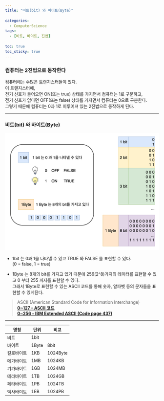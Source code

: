 ```yaml
---
title: "비트(bit) 와 바이트(Byte)"

categories:
  - ComputerScience
tags:
  - [비트, 바이트, 진법]

toc: true
toc_sticky: true
---
```


### 컴퓨터는 2진법으로 동작한다
컴퓨터에는 수많은 트랜지스터들이 있다.  
이 트랜지스터에,  
전기 신호가 들어오면 ON(또는 true) 상태를 가지면서 컴퓨터는 1로 구분하고,  
전기 신호가 없다면 OFF(또는 false) 상태를 가지면서 컴퓨터는 0으로 구분한다.  
그렇기 때문에 컴퓨터는 0과 1로 이루어져 있는 2진법으로 동작하게 된다.  

---

### 비트(bit) 와 바이트(Byte)

<center>
<img src="../../assets/images/bit and byte.png">
</center>  

* 1bit 는 0과 1을 나타낼 수 있고 TRUE 와 FALSE 를 표현할 수 있다.  
(0 = false, 1 = true)  

* 1Byte 는 8개의 bit를 가지고 있기 때문에 256(2^8)가지의 데이터를 표현할 수 있고 0 부터 255 까지를 표현할 수 있다.  
그래서 1Byte로 표현할 수 있는 ASCII 코드를 통해 숫자, 알파벳 등의 문자들을 표현할 수 있게된다.  

> ASCII (American Standard Code for Information Interchange)  
<a href="https://ko.wikipedia.org/wiki/ASCII"><b>0~127 - ASCII 코드 </b></a>  
<a href="https://en.wikipedia.org/wiki/Code_page_437"><b>0~256 - IBM Extended ASCII (Code page 437)</b></a>  

---

<center>

| 명칭 | 단위 | 비교 |
|-|-|-|
| 비트 | 1bit |
| 바이트 | 1Byte | 8bit |
| 킬로바이트 | 1KB | 1024Byte |
| 메가바이트 | 1MB | 1024KB |
| 기가바이트 | 1GB | 1024MB |
| 테라바이트 | 1TB | 1024GB |
| 페타바이트 | 1PB | 1024TB |
| 엑사바이트 | 1EB | 1024PB |

</center>